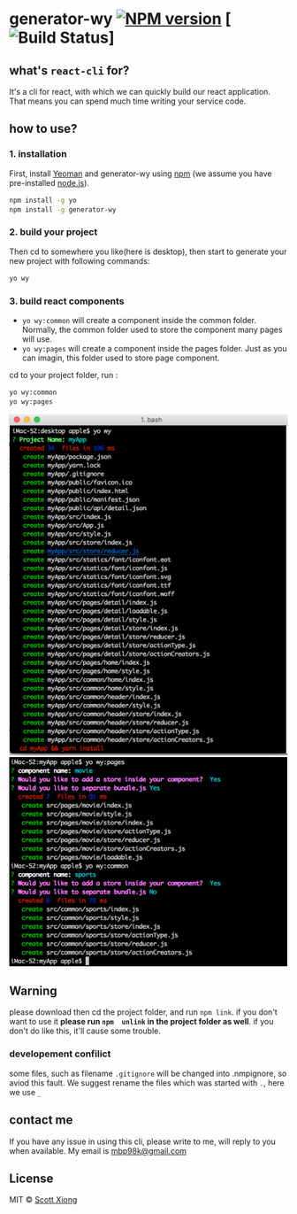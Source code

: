 # generator-wy [![NPM version][npm-image]][npm-url] [![Build Status][travis-image]]
 
## what's `react-cli` for?
It's a cli for react, with which we can quickly build our react application. That means you can spend much time writing your service code.

## how to use?

### 1. installation

First, install [Yeoman](http://yeoman.io) and generator-wy using [npm](https://www.npmjs.com/) (we assume you have pre-installed [node.js](https://nodejs.org/)).

```bash
npm install -g yo
npm install -g generator-wy
```

### 2. build your project
Then cd to somewhere you like(here is desktop), then start to generate your new project with following commands:

```bash
yo wy

```

### 3. build react components
- `yo wy:common` will create a component inside the common folder. Normally, the common folder used to store the component many pages will use.
- `yo wy:pages` will create a component inside the pages folder. Just as you can imagin, this folder used to store page component.

cd to your project folder, run :
```bash
yo wy:common
yo wy:pages
```

![](./imgs/1.png) <br/>
![](./imgs/2.png) <br/>

## Warning
please download then cd the project folder, and run `npm link`. if you don't want to use it **please run `npm  unlink` in the project folder as well**. if you don't do like this, it'll cause some trouble.

### developement confilict
some files, such as filename `.gitignore` will be changed into .nmpignore, so aviod this fault. We suggest rename the files which was started with `.`, here we use `_`

## contact me
If you have any issue in using this cli, please write to me, will reply to you when available. My email is mbp98k@gmail.com

## License

MIT © [Scott Xiong](https://github.com/scott-x)

[npm-image]: https://badge.fury.io/js/generator-wy.svg
[npm-url]: https://npmjs.org/package/generator-wy
[travis-image]: https://travis-ci.org/cortney-x/generator-wy.svg?branch=master
[travis-url]: https://travis-ci.org/cortney-x/generator-wy
[daviddm-image]: https://david-dm.org/cortney-x/generator-wy.svg?theme=shields.io
[daviddm-url]: https://david-dm.org/cortney-x/generator-wy

